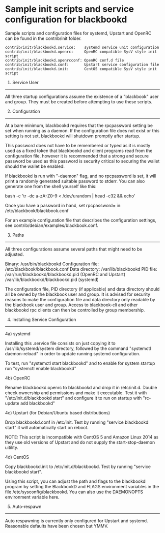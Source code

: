 Sample init scripts and service configuration for blackbookd
==========================================================

Sample scripts and configuration files for systemd, Upstart and OpenRC
can be found in the contrib/init folder.

    contrib/init/blackbookd.service:    systemd service unit configuration
    contrib/init/blackbookd.openrc:     OpenRC compatible SysV style init script
    contrib/init/blackbookd.openrcconf: OpenRC conf.d file
    contrib/init/blackbookd.conf:       Upstart service configuration file
    contrib/init/blackbookd.init:       CentOS compatible SysV style init script

1. Service User
---------------------------------

All three startup configurations assume the existence of a "blackbook" user
and group.  They must be created before attempting to use these scripts.

2. Configuration
---------------------------------

At a bare minimum, blackbookd requires that the rpcpassword setting be set
when running as a daemon.  If the configuration file does not exist or this
setting is not set, blackbookd will shutdown promptly after startup.

This password does not have to be remembered or typed as it is mostly used
as a fixed token that blackbookd and client programs read from the configuration
file, however it is recommended that a strong and secure password be used
as this password is security critical to securing the wallet should the
wallet be enabled.

If blackbookd is run with "-daemon" flag, and no rpcpassword is set, it will
print a randomly generated suitable password to stderr.  You can also
generate one from the shell yourself like this:

bash -c 'tr -dc a-zA-Z0-9 < /dev/urandom | head -c32 && echo'

Once you have a password in hand, set rpcpassword= in /etc/blackbook/blackbook.conf

For an example configuration file that describes the configuration settings,
see contrib/debian/examples/blackbook.conf.

3. Paths
---------------------------------

All three configurations assume several paths that might need to be adjusted.

Binary:              /usr/bin/blackbookd
Configuration file:  /etc/blackbook/blackbook.conf
Data directory:      /var/lib/blackbookd
PID file:            /var/run/blackbookd/blackbookd.pid (OpenRC and Upstart)
                     /var/lib/blackbookd/blackbookd.pid (systemd)

The configuration file, PID directory (if applicable) and data directory
should all be owned by the blackbook user and group.  It is advised for security
reasons to make the configuration file and data directory only readable by the
blackbook user and group.  Access to blackbook-cli and other blackbookd rpc clients
can then be controlled by group membership.

4. Installing Service Configuration
-----------------------------------

4a) systemd

Installing this .service file consists on just copying it to
/usr/lib/systemd/system directory, followed by the command
"systemctl daemon-reload" in order to update running systemd configuration.

To test, run "systemctl start blackbookd" and to enable for system startup run
"systemctl enable blackbookd"

4b) OpenRC

Rename blackbookd.openrc to blackbookd and drop it in /etc/init.d.  Double
check ownership and permissions and make it executable.  Test it with
"/etc/init.d/blackbookd start" and configure it to run on startup with
"rc-update add blackbookd"

4c) Upstart (for Debian/Ubuntu based distributions)

Drop blackbookd.conf in /etc/init.  Test by running "service blackbookd start"
it will automatically start on reboot.

NOTE: This script is incompatible with CentOS 5 and Amazon Linux 2014 as they
use old versions of Upstart and do not supply the start-stop-daemon uitility.

4d) CentOS

Copy blackbookd.init to /etc/init.d/blackbookd. Test by running "service blackbookd start".

Using this script, you can adjust the path and flags to the blackbookd program by
setting the BlackbookD and FLAGS environment variables in the file
/etc/sysconfig/blackbookd. You can also use the DAEMONOPTS environment variable here.

5. Auto-respawn
-----------------------------------

Auto respawning is currently only configured for Upstart and systemd.
Reasonable defaults have been chosen but YMMV.
